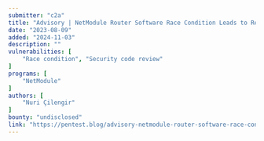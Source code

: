 ```yaml
---
submitter: "c2a"
title: "Advisory | NetModule Router Software Race Condition Leads to Remote Code Execution"
date: "2023-08-09"
added: "2024-11-03"
description: ""
vulnerabilities: [
    "Race condition", "Security code review"
]
programs: [
    "NetModule"
]
authors: [
    "Nuri Çilengir"
]
bounty: "undisclosed"
link: "https://pentest.blog/advisory-netmodule-router-software-race-condition-leads-to-remote-code-execution/"
---
```




